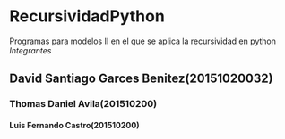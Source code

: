 # RecursividadPython
Programas para modelos II en el que se aplica la recursividad en python
_Integrantes_
## David Santiago Garces Benitez(20151020032) 
### Thomas Daniel Avila(201510200)
#### Luis Fernando Castro(201510200)
